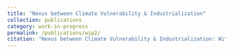 ```yaml
---
title: "Nexus between Climate Vulnerability & Industrialization"
collection: publications
category: work-in-progress
permalink: /publications/wip2/
citation: "Nexus between Climate Vulnerability & Industrialization: With <i>Brice Kamguia & Xuan Hoa Nghiem</i>"
---
```

